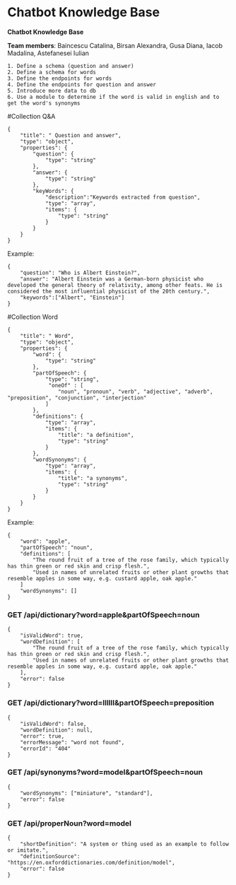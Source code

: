 
# Chatbot Knowledge Base

<b>Chatbot Knowledge Base</b>

__Team members__: Baincescu Catalina, Birsan Alexandra, Gusa Diana, Iacob Madalina, Astefanesei Iulian

	1. Define a schema (question and answer)
	2. Define a schema for words
	3. Define the endpoints for words
	4. Define the endpoints for question and answer
	5. Introduce more data to db
	6. Use a module to determine if the word is valid in english and to get the word's synonyms
	

#Collection Q&A
	
	{
		"title": " Question and answer",
		"type": "object",
		"properties": {
			"question": {
				"type": "string"
			},
			"answer": {
				"type": "string"
			},
			"keyWords": {
				"description":"Keywords extracted from question",
				"type": "array",
				"items": {
					"type": "string"
				}
			}
		}
	}

Example: 

	{
		"question": "Who is Albert Einstein?",
		"answer": "Albert Einstein was a German-born physicist who developed the general theory of relativity, among other feats. He is considered the most influential physicist of the 20th century.",
		"keywords":["Albert", "Einstein"]
	}


#Collection Word

	{
		"title": " Word",
		"type": "object",
		"properties": {
			"word": {
				"type": "string"
			},
			"partOfSpeech": {
				"type": "string",
				 "oneOf" : [
					"noun", "pronoun", "verb", "adjective", "adverb", "preposition", "conjunction", "interjection"
				]
			},
			"definitions": {
				"type": "array",
				"items": {
					"title": "a definition",
					"type": "string"
				}
			},
			"wordSynonyms": {
				"type": "array",
				"items": {
					"title": "a synonyms",
					"type": "string"
				}
			}
		}
	}
Example: 

	{
		"word": "apple",
		"partOfSpeech": "noun",
		"definitions": [
			"The round fruit of a tree of the rose family, which typically has thin green or red skin and crisp flesh.",
			"Used in names of unrelated fruits or other plant growths that resemble apples in some way, e.g. custard apple, oak apple."
		]
		"wordSynonyms": []
	}

### GET  /api/dictionary?word=apple&partOfSpeech=noun
	
	{
		"isValidWord": true,
		"wordDefinition": [
			"The round fruit of a tree of the rose family, which typically has thin green or red skin and crisp flesh.",
			"Used in names of unrelated fruits or other plant growths that resemble apples in some way, e.g. custard apple, oak apple."
		],
		"error": false
	}

### GET  /api/dictionary?word=llllll&partOfSpeech=preposition

	{
		"isValidWord": false,
		"wordDefinition": null,
		"error": true,
		"errorMessage": "word not found",
		"errorId": "404"
	}

### GET  /api/synonyms?word=model&partOfSpeech=noun

	{
		"wordSynonyms": ["miniature", "standard"],
		"error": false
	}

### GET  /api/properNoun?word=model

	{
		"shortDefinition": "A system or thing used as an example to follow or imitate.",
		"definitionSource": "https://en.oxforddictionaries.com/definition/model",
		"error": false
	}




